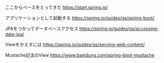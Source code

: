 ここからベースをとってきた
https://start.spring.io/

アプリケーションとして起動する
https://spring.io/guides/gs/spring-boot/

JPAをつかってデータベースアクセス
https://spring.io/guides/gs/accessing-data-jpa/

Viewをかえすには
https://spring.io/guides/gs/serving-web-content/

Mustache記法のView
https://www.baeldung.com/spring-boot-mustache